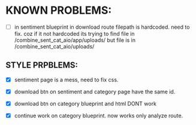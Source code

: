 # KNOWN PROBLEMS:

 - [ ] in sentiment blueprint in download route filepath is hardcoded. need to fix. coz if it not hardcoded its trying to find file in /combine_sent_cat_aio/app/uploads/ but file is in /combine_sent_cat_aio/uploads/

## STYLE PRPBLEMS:

 - [x] sentiment page is a mess, need to fix css.

 - [x] download btn on sentiment and category page have the same id.

 - [x] download btn on category blueprint and html DONT work

 - [x] continue work on category blueprint. now works only analyze route.
